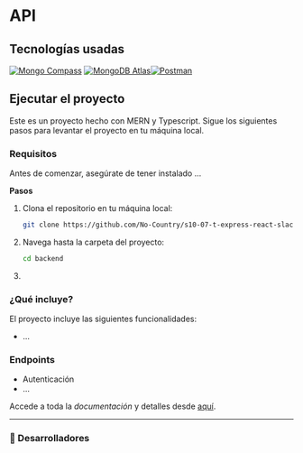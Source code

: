 # API

## Tecnologías usadas
[![Mongo Compass](https://img.shields.io/badge/Mongo%20Compass-47A248?style=for-the-badge&logo=mongodb&logoColor=white)](https://www.mongodb.com/products/compass) [![MongoDB Atlas](https://img.shields.io/badge/MongoDB%20Atlas-47A248?style=for-the-badge&logo=mongodb&logoColor=white)](https://www.mongodb.com/cloud/atlas)[![Postman](https://img.shields.io/badge/Postman-10.15-FF6C37?style=for-the-badge&logo=postman&logoColor=white)](https://www.postman.com/)



## Ejecutar el proyecto

Este es un proyecto hecho con MERN y Typescript. Sigue los siguientes pasos para levantar el proyecto en tu máquina local.

### Requisitos

Antes de comenzar, asegúrate de tener instalado ...

**Pasos**

1. Clona el repositorio en tu máquina local:

   ```bash
   git clone https://github.com/No-Country/s10-07-t-express-react-slack.git
   ```

2. Navega hasta la carpeta del proyecto:

   ```bash
   cd backend
   ```

3. 

### ¿Qué incluye?
El proyecto incluye las siguientes funcionalidades:
- ...

### Endpoints

- Autenticación
- ...

Accede a toda la _documentación_ y detalles desde [aquí]().


<hr>

### 🤝 Desarrolladores

